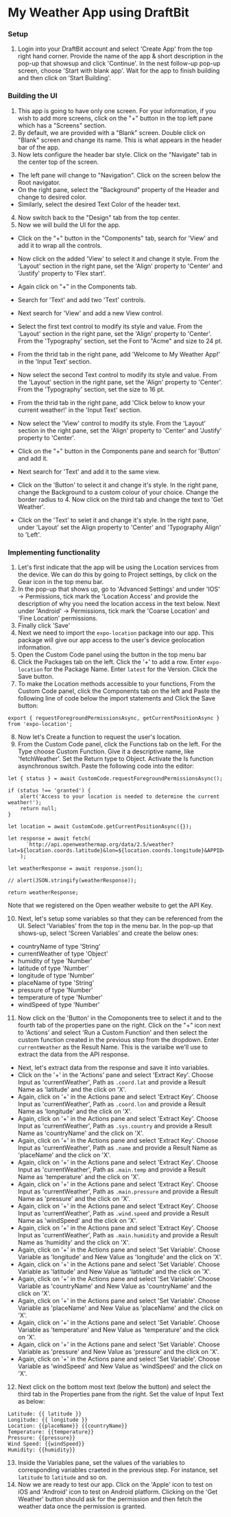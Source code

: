 # My Weather App using DraftBit

### Setup
1. Login into your DraftBit account and select 'Create App' from the top right hand corner. Provide the name of the app & short description in the pop-up that showsup and click 'Continue'. In the nest follow-up pop-up screen, choose 'Start with blank app'. Wait for the app to finish building and then click on 'Start Building'.
 
### Building the UI
1. This app is going to have only one screen. For your information, if you wish to add more screens, click on the "+" button in the top left pane which has a "Screens" section.
2. By default, we are provided with a "Blank" screen. Double click on "Blank" screen and change its name. This is what appears in the header bar of the app.
3. Now lets configure the header bar style. Click on the "Navigate" tab in the center top of the screen. 
- The left pane will change to "Navigation". Click on the screen below the Root navigator.
- On the right pane, select the "Background" property of the Header and change to desired color.
- Similarly, select the desired Text Color of the header text.
4. Now switch back to the "Design" tab from the top center.
5. Now we will build the UI for the app. 
- Click on the "+" button in the "Components" tab, search for 'View' and add it to wrap all the controls.
- Now click on the added 'View' to select it and change it style. From the 'Layout' section in the right pane, set the 'Align' property to 'Center' and 'Justify' property to 'Flex start'. 
- Again click on "+" in the Components tab.
- Search for 'Text' and add two 'Text' controls. 
- Next search for 'View' and add a new View control.
- Select the first text control to modify its style and value. From the 'Layout' section in the right pane, set the 'Align' property to 'Center'. From the 'Typography' section, set the Font to "Acme" and size to 24 pt.
- From the thrid tab in the right pane, add 'Welcome to My Weather App!' in the 'Input Text' section.
- Now select the second Text control to modify its style and value. From the 'Layout' section in the right pane, set the 'Align' property to 'Center'. From the 'Typography' section, set the size to 16 pt.
- From the thrid tab in the right pane, add 'Click below to know your current weather!' in the 'Input Text' section.
- Now select the 'View' control to modify its style. From the 'Layout' section in the right pane, set the 'Align' property to 'Center' and 'Justify' property to 'Center'. 
- Click on the "+" button in the Components pane and search for 'Button' and add it.
- Next search for 'Text' and add it to the same view.

-  Click on the 'Button' to select it and change it's style. In the right pane, change the Background to a custom colour of your choice. Change the border radius to 4. Now click on the third tab and change the text to 'Get Weather'.
-  Click on the 'Text' to selet it and change it's style. In the right pane, under 'Layout' set the Align property to 'Center' and 'Typography Align' to 'Left'.
  
### Implementing functionality

1. Let's first indicate that the app will be using the Location services from the device. We can do this by going to Project settings, by click on the Gear icon in the top menu bar.
2. In the pop-up that shows up, go to 'Advanced Settings' and under 'IOS' -> Permissions, tick mark the 'Location Access' and provide the description of why you need the location access in the text below. Next under 'Android' -> Permissions, tick mark the 'Coarse Location' and 'Fine Location' permissions.
3. Finally click 'Save'
4. Next we need to import the `expo-location` package into our app. This package will give our app access to the user's device geolocation information.
5. Open the Custom Code panel using the button in the top menu bar
6. Click the Packages tab on the left. Click the '+' to add a row. Enter `expo-location` for the Package Name. Enter `latest` for the Version. Click the Save button.
7. To make the Location methods accessible to your functions, From the Custom Code panel, click the Components tab on the left and Paste the following line of code below the import statements and Click the Save button: 

```
export { requestForegroundPermissionsAsync, getCurrentPositionAsync } from 'expo-location';
```
8. Now let's Create a function to request the user's location.
9. From the Custom Code panel, click the Functions tab on the left. For the Type choose Custom Function. Give it a descriptive name, like 'fetchWeather'. Set the Return type to Object. Activate the Is function asynchronous switch. Paste the following code into the editor:

```
let { status } = await CustomCode.requestForegroundPermissionsAsync();

if (status !== 'granted') {
    alert('Access to your location is needed to determine the current weather!');
    return null;
}

let location = await CustomCode.getCurrentPositionAsync({});

let response = await fetch(
      `http://api.openweathermap.org/data/2.5/weather?lat=${location.coords.latitude}&lon=${location.coords.longitude}&APPID=17ca349a7b6e8ce7d1c45f5dde0d6c1f&units=metric`
    );

let weatherResponse = await response.json();

// alert(JSON.stringify(weatherResponse));

return weatherResponse;
```
Note that we registered on the Open weather website to get the API Key.

10. Next, let's setup some variables so that they can be referenced from the UI. Select 'Variables' from the top in the menu bar. In the pop-up that shows-up, select 'Screen Variables' and create the below ones:
- countryName of type 'String'
- currentWeather of type 'Object'
- humidity of type 'Number'
- latitude of type 'Number'
- longitude of type 'Number'
- placeName of type 'String'
- pressure of type 'Number'
- temperature of type 'Number'
- windSpeed of type 'Number'

11. Now click on the 'Button' in the Comoponents tree to select it and to the fourth tab of the properties pane on the right. Click on the "+" icon next to 'Actions' and select 'Run a Custom Function' and then select the custom function created in the previous step from the dropdown. Enter `currentWeather` as the Result Name. This is the varialbe we'll use to extract the data from the API response.
- Next, let's extract data from the response and save it into variables.
- Click on the '+' in the 'Actions' pane and select 'Extract Key'. Choose Input as 'currentWeather', Path as `.coord.lat` and provide a Result Name as 'latitude' and the click on 'X'.
- Again, click on '+' in the Actions pane and select 'Extract Key'. Choose Input as 'currentWeather', Path as `.coord.lon` and provide a Result Name as 'longitude' and the click on 'X'.
- Again, click on '+' in the Actions pane and select 'Extract Key'. Choose Input as 'currentWeather', Path as `.sys.country` and provide a Result Name as 'countryName' and the click on 'X'.
- Again, click on '+' in the Actions pane and select 'Extract Key'. Choose Input as 'currentWeather', Path as `.name` and provide a Result Name as 'placeName' and the click on 'X'.
- Again, click on '+' in the Actions pane and select 'Extract Key'. Choose Input as 'currentWeather', Path as `.main.temp` and provide a Result Name as 'temperature' and the click on 'X'.
- Again, click on '+' in the Actions pane and select 'Extract Key'. Choose Input as 'currentWeather', Path as `.main.pressure` and provide a Result Name as 'pressure' and the click on 'X'.
- Again, click on '+' in the Actions pane and select 'Extract Key'. Choose Input as 'currentWeather', Path as `.wind.speed` and provide a Result Name as 'windSpeed' and the click on 'X'.
- Again, click on '+' in the Actions pane and select 'Extract Key'. Choose Input as 'currentWeather', Path as `.main.humidity` and provide a Result Name as 'humidity' and the click on 'X'.
- Again, click on '+' in the Actions pane and select 'Set Variable'. Choose Variable as 'longitude' and New Value as 'longitude' and the click on 'X'.
- Again, click on '+' in the Actions pane and select 'Set Variable'. Choose Variable as 'latitude' and New Value as 'latitude' and the click on 'X'.
- Again, click on '+' in the Actions pane and select 'Set Variable'. Choose Variable as 'countryName' and New Value as 'countryName' and the click on 'X'.
- Again, click on '+' in the Actions pane and select 'Set Variable'. Choose Variable as 'placeName' and New Value as 'placeName' and the click on 'X'.
- Again, click on '+' in the Actions pane and select 'Set Variable'. Choose Variable as 'temperature' and New Value as 'temperature' and the click on 'X'.
- Again, click on '+' in the Actions pane and select 'Set Variable'. Choose Variable as 'pressure' and New Value as 'pressure' and the click on 'X'.
- Again, click on '+' in the Actions pane and select 'Set Variable'. Choose Variable as 'windSpeed' and New Value as 'windSpeed' and the click on 'X'.

12. Next click on the bottom most text (below the button) and select the third tab in the Properties pane from the right. Set the value of Input Text as below:

```
Latitude: {{ latitude }} 
Longitude: {{ longitude }} 
Location: {{placeName}} {{countryName}}
Temperature: {{temperature}}
Pressure: {{pressure}}
Wind Speed: {{windSpeed}}
Humidity: {{humidity}}
```

13. Inside the Variables pane, set the values of the variables to corresponding variables craeted in the previous step. For instance, set `latitude` to `latitude` and so on.
14. Now we are ready to test our app. Click on the 'Apple' icon to test on iOS and 'Android' icon to test on Android platform. Clicking on the 'Get Weather' button should ask for the permission and then fetch the weather data once the permission is granted.


